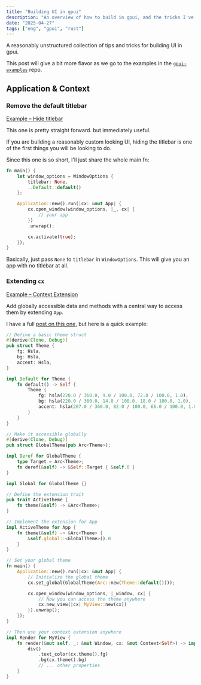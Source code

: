 ```yaml
---
title: "Building UI in gpui"
description: "An overview of how to build in gpui, and the tricks I've learned over the last 2 years."
date: "2025-04-27"
tags: ["eng", "gpui", "rust"]
---
```


A reasonably unstructured collection of tips and tricks for building UI in gpui.

This post will give a bit more flavor as we go to the examples in the [`gpui-examples`](https://github.com/iamnbutler/gpui-examples) repo.

## Application & Context

### Remove the default titlebar

[Example – Hide titlebar](https://github.com/iamnbutler/gpui-examples/tree/main/hide-titlebar)

This one is pretty straight forward. but immediately useful.

If you are building a reasonably custom looking UI, hiding the titlebar is one of the first things you will be looking to do.

Since this one is so short, I'll just share the whole main fn:

~~~rs
fn main() {
    let window_options = WindowOptions {
        titlebar: None,
        ..Default::default()
    };

    Application::new().run(|cx: &mut App| {
        cx.open_window(window_options, |_, cx| {
            // your app
        })
        .unwrap();

        cx.activate(true);
    });
}
~~~

Basically, just pass `None` to `titlebar` in `WindowOptions`. This will give you an app with no titlebar at all.

### Extending `cx`

[Example – Context Extension](https://github.com/iamnbutler/gpui-examples/tree/main/context-extension)

Add globally accessible data and methods with a central way to access them by extending `App`.

I have a full [post on this one](/blog/gpui-adding-extended-context/), but here is a quick example:

~~~rs
// Define a basic theme struct
#[derive(Clone, Debug)]
pub struct Theme {
    fg: Hsla,
    bg: Hsla,
    accent: Hsla,
}

impl Default for Theme {
    fn default() -> Self {
        Theme {
            fg: hsla(220.0 / 360.0, 9.0 / 100.0, 72.0 / 100.0, 1.0),
            bg: hsla(220.0 / 360.0, 14.0 / 100.0, 18.0 / 100.0, 1.0),
            accent: hsla(207.0 / 360.0, 82.0 / 100.0, 66.0 / 100.0, 1.0),
        }
    }
}

// Make it accessible globally
#[derive(Clone, Debug)]
pub struct GlobalTheme(pub Arc<Theme>);

impl Deref for GlobalTheme {
    type Target = Arc<Theme>;
    fn deref(&self) -> &Self::Target { &self.0 }
}

impl Global for GlobalTheme {}

// Define the extension trait
pub trait ActiveTheme {
    fn theme(&self) -> &Arc<Theme>;
}

// Implement the extension for App
impl ActiveTheme for App {
    fn theme(&self) -> &Arc<Theme> {
        &self.global::<GlobalTheme>().0
    }
}

// Set your global theme
fn main() {
    Application::new().run(|cx: &mut App| {
        // Initialize the global theme
        cx.set_global(GlobalTheme(Arc::new(Theme::default())));

        cx.open_window(window_options, |_window, cx| {
            // Now you can access the theme anywhere
            cx.new_view(|cx| MyView::new(cx))
        }).unwrap();
    });
}

// Then use your context extension anywhere
impl Render for MyView {
    fn render(&mut self, _: &mut Window, cx: &mut Context<Self>) -> impl IntoElement {
        div()
            .text_color(cx.theme().fg)
            .bg(cx.theme().bg)
            // ... other properties
    }
}
~~~
